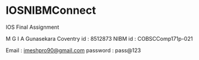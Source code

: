 # IOSNIBMConnect
IOS Final Assignment

M G I A Gunasekara
Coventry id : 8512873
NIBM id : COBSCComp171p-021

Email : imeshpro90@gmail.com
password : pass@123
